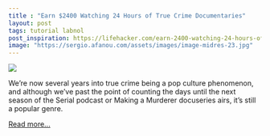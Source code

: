 ```yaml
---
title : "Earn $2400 Watching 24 Hours of True Crime Documentaries"
layout: post
tags: tutorial labnol
post_inspiration: https://lifehacker.com/earn-2400-watching-24-hours-of-true-crime-documentarie-1846657473
image: "https://sergio.afanou.com/assets/images/image-midres-23.jpg"
---
```


<img src="https://i.kinja-img.com/gawker-media/image/upload/s--4myblhOP--/c_fit,fl_progressive,q_80,w_636/xj7shnlz789ibzjtov9s.jpg" /><p>We’re now several years into true crime being a pop culture phenomenon, and although we’ve past the point of counting the days until the next season of the Serial podcast or Making a Murderer docuseries airs, it’s still a popular genre.<br></p><p><a href="https://lifehacker.com/earn-2400-watching-24-hours-of-true-crime-documentarie-1846657473">Read more...</a></p>